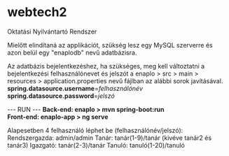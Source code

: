 # webtech2

Oktatási Nyilvántartó Rendszer

Mielőtt elindítaná az applikációt, szükség lesz egy MySQL szerverre és azon belül egy "enaplodb" nevű adatbázisra.

Az adatbázis bejelentkezéshez, ha szükséges, meg kell változtatni a bejelentkezési felhasználónevet és jelszót a enaplo > src > main > resources > application.properties nevű fájlban az alábbi sorok javításával.
<b>spring.datasource.username</b>=<i>felhasználónév</i></br>
<b>spring.datasource.password</b>=<i>jelszó</i>

--- RUN ---
<b>Back-end: enaplo > mvn spring-boot:run</b> </br>
<b>Front-end: enaplo-app > ng serve</b>

Alapesetben 4 felhasználó léphet be (felhasználónév/jelszó):
Rendszergazda: admin/admin
Tanár: tanár(1-9)/tanár (kivéve tanár2 és tanár3)
Igazgató: tanár(2-3)/tanár
Tanuló: tanuló(1-20)/tanuló
